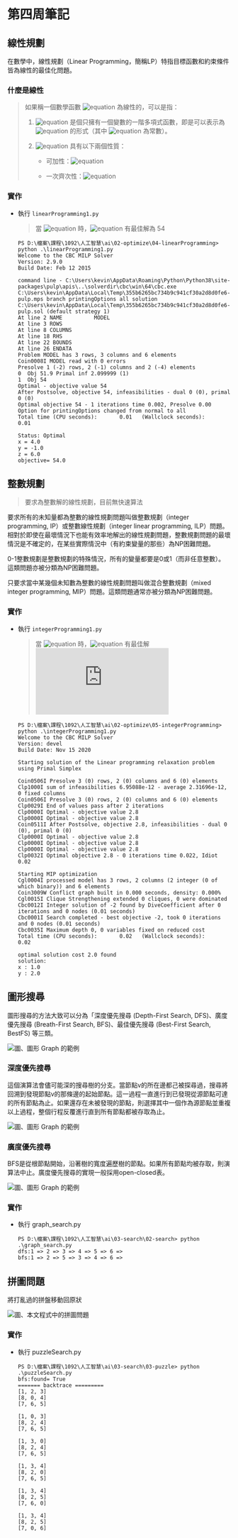 # 第四周筆記

## 線性規劃

在數學中，線性規劃（Linear Programming，簡稱LP）特指目標函數和約束條件皆為線性的最佳化問題。

### 什麼是線性

> 如果稱一個數學函數 ![equation](https://latex.codecogs.com/svg.image?L(x)) 為線性的，可以是指：
>
> 1. ![equation](https://latex.codecogs.com/svg.image?L(x)=L(x)) 是個只擁有一個變數的一階多項式函數，即是可以表示為 ![equation](https://latex.codecogs.com/svg.image?L(x)=kx+b) 的形式（其中 ![equation](https://latex.codecogs.com/svg.image?k,b) 為常數）。
>
> 2. ![equation](https://latex.codecogs.com/svg.image?L(x)=L(x)) 具有以下兩個性質：
>
>    * 可加性：![equation](https://latex.codecogs.com/svg.image?L(x+t)=L(x)+L(t))
>
>    * 一次齊次性：![equation](https://latex.codecogs.com/svg.image?L(mx)=mL(x))

### 實作

* 執行 `linearProgramming1.py`

    > 當 ![equation](https://latex.codecogs.com/svg.latex?\\begin{pmatrix}&space;x=4\\\\&space;y=-1\\\\&space;z=6&space;\\end{pmatrix}) 時，![equation](https://latex.codecogs.com/svg.image?\\left\\{\\begin{matrix}&space;min(x&plus;4y&plus;9z)\\\\0\\leq&space;x\\leq&space;4&space;\\\\&space;-1\\leq&space;y\\leq&space;1&space;&space;\\\\0\\leq&space;y&space;&space;\\\\x&plus;y\\leq5\\\\x&plus;z\\geq10&space;\\\\-y&plus;z=7&space;\\\\\\end{matrix}\\right.) 有最佳解為 54

    ```text
    PS D:\檔案\課程\1092\人工智慧\ai\02-optimize\04-linearProgramming> python .\linearProgramming1.py
    Welcome to the CBC MILP Solver 
    Version: 2.9.0
    Build Date: Feb 12 2015

    command line - C:\Users\kevin\AppData\Roaming\Python\Python38\site-packages\pulp\apis\..\solverdir\cbc\win\64\cbc.exe C:\Users\kevin\AppData\Local\Temp\355b6265bc734b9c941cf30a2d8d0fe6-pulp.mps branch printingOptions all solution C:\Users\kevin\AppData\Local\Temp\355b6265bc734b9c941cf30a2d8d0fe6-pulp.sol (default strategy 1)
    At line 2 NAME          MODEL
    At line 3 ROWS
    At line 8 COLUMNS
    At line 18 RHS
    At line 22 BOUNDS
    At line 26 ENDATA
    Problem MODEL has 3 rows, 3 columns and 6 elements
    Coin0008I MODEL read with 0 errors
    Presolve 1 (-2) rows, 2 (-1) columns and 2 (-4) elements
    0  Obj 51.9 Primal inf 2.099999 (1)
    1  Obj 54
    Optimal - objective value 54
    After Postsolve, objective 54, infeasibilities - dual 0 (0), primal 0 (0)
    Optimal objective 54 - 1 iterations time 0.002, Presolve 0.00
    Option for printingOptions changed from normal to all
    Total time (CPU seconds):       0.01   (Wallclock seconds):       0.01

    Status: Optimal
    x = 4.0
    y = -1.0
    z = 6.0
    objective= 54.0
    ```

## 整數規劃

> 要求為整數解的線性規劃，目前無快速算法

要求所有的未知量都為整數的線性規劃問題叫做整數規劃（integer programming, IP）或整數線性規劃（integer linear programming, ILP）問題。相對於即使在最壞情況下也能有效率地解出的線性規劃問題，整數規劃問題的最壞情況是不確定的，在某些實際情況中（有約束變量的那些）為NP困難問題。

0-1整數規劃是整數規劃的特殊情況，所有的變量都要是0或1（而非任意整數）。這類問題亦被分類為NP困難問題。

只要求當中某幾個未知數為整數的線性規劃問題叫做混合整數規劃（mixed integer programming, MIP）問題。這類問題通常亦被分類為NP困難問題。

### 實作

* 執行 `integerProgramming1.py`

    > 當 ![equation](https://latex.codecogs.com/svg.latex?\\begin{pmatrix}&space;x=1\\\\&space;y=2&space;\\end{pmatrix}) 時，![equation](https://latex.codecogs.com/svg.image?\\left\\{\\begin{matrix}&space;max(y)\\\\-x+y\\leq1&space;\\\\&space;3x+2y\\leq12&space;&space;\\\\2x+3y\\leq12&space;&space;\\\\x,y\\geq0\\\\x,y\in\mathbb{Z}\\end{matrix}\\right.) 有最佳解 ![equation](https://latex.codecogs.com/svg.latex?y=2)

    ```text
    PS D:\檔案\課程\1092\人工智慧\ai\02-optimize\05-integerProgramming> python .\integerProgramming1.py
    Welcome to the CBC MILP Solver 
    Version: devel
    Build Date: Nov 15 2020

    Starting solution of the Linear programming relaxation problem using Primal Simplex

    Coin0506I Presolve 3 (0) rows, 2 (0) columns and 6 (0) elements
    Clp1000I sum of infeasibilities 6.95088e-12 - average 2.31696e-12, 0 fixed columns
    Coin0506I Presolve 3 (0) rows, 2 (0) columns and 6 (0) elements
    Clp0029I End of values pass after 2 iterations
    Clp0000I Optimal - objective value 2.8
    Clp0000I Optimal - objective value 2.8
    Coin0511I After Postsolve, objective 2.8, infeasibilities - dual 0 (0), primal 0 (0)
    Clp0000I Optimal - objective value 2.8
    Clp0000I Optimal - objective value 2.8
    Clp0000I Optimal - objective value 2.8
    Clp0032I Optimal objective 2.8 - 0 iterations time 0.022, Idiot 0.02

    Starting MIP optimization
    Cgl0004I processed model has 3 rows, 2 columns (2 integer (0 of which binary)) and 6 elements
    Coin3009W Conflict graph built in 0.000 seconds, density: 0.000%
    Cgl0015I Clique Strengthening extended 0 cliques, 0 were dominated
    Cbc0012I Integer solution of -2 found by DiveCoefficient after 0 iterations and 0 nodes (0.01 seconds)
    Cbc0001I Search completed - best objective -2, took 0 iterations and 0 nodes (0.01 seconds)
    Cbc0035I Maximum depth 0, 0 variables fixed on reduced cost
    Total time (CPU seconds):       0.02   (Wallclock seconds):       0.02

    optimal solution cost 2.0 found
    solution:
    x : 1.0
    y : 2.0
    ```

## 圖形搜尋

圖形搜尋的方法大致可以分為「深度優先搜尋 (Depth-First Search, DFS)、廣度優先搜尋 (Breath-First Search, BFS)、最佳優先搜尋 (Best-First Search, BestFS) 等三類。

![圖、圖形 Graph 的範例](../img/graphSearch.jpg)

### 深度優先搜尋

這個演算法會儘可能深的搜尋樹的分支。當節點v的所在邊都己被探尋過，搜尋將回溯到發現節點v的那條邊的起始節點。這一過程一直進行到已發現從源節點可達的所有節點為止。如果還存在未被發現的節點，則選擇其中一個作為源節點並重複以上過程，整個行程反覆進行直到所有節點都被存取為止。

![圖、圖形 Graph 的範例](../img/dfs.jpg)

### 廣度優先搜尋

BFS是從根節點開始，沿著樹的寬度遍歷樹的節點。如果所有節點均被存取，則演算法中止。廣度優先搜尋的實現一般採用open-closed表。

![圖、圖形 Graph 的範例](../img/bfs.jpg)

### 實作

* 執行 graph_search.py

    ```text
    PS D:\檔案\課程\1092\人工智慧\ai\03-search\02-search> python .\graph_search.py
    dfs:1 => 2 => 3 => 4 => 5 => 6 => 
    bfs:1 => 2 => 5 => 3 => 4 => 6 =>
    ```

## 拼圖問題

將打亂過的拼盤移動回原狀

![圖、本文程式中的拼圖問題](../img/puzzle.jpg)

### 實作

* 執行 puzzleSearch.py

    ```text
    PS D:\檔案\課程\1092\人工智慧\ai\03-search\03-puzzle> python .\puzzleSearch.py
    bfs:found= True
    ======= backtrace =========
    [1, 2, 3]
    [8, 0, 4]
    [7, 6, 5]

    [1, 0, 3]
    [8, 2, 4]
    [7, 6, 5]

    [1, 3, 0]
    [8, 2, 4]
    [7, 6, 5]

    [1, 3, 4]
    [8, 2, 0]
    [7, 6, 5]

    [1, 3, 4]
    [8, 2, 5]
    [7, 6, 0]

    [1, 3, 4]
    [8, 2, 5]
    [7, 0, 6]
    ```
